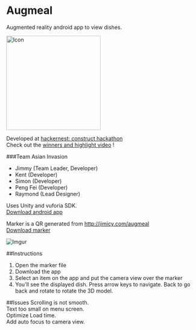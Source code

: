 Augmeal
=======

Augmented reality android app to view dishes.

<img src="http://i.imgur.com/UVF4jTk.png" alt="Icon" height="250" width="250"> 

Developed at [hackernest: construct hackathon](http://hackernest.com/construct/)  
Check out the [winners and highlight video](http://hackernest.com/hackernest-construct-hackathon-winners/) !

###Team Asian Invasion

- Jimmy (Team Leader, Developer)
- Kent (Developer)
- Simon (Developer)
- Peng Fei (Developer)
- Raymond (Lead Designer)

Uses Unity and vuforia SDK.  
[Download android app](https://github.com/Jimicy/augmeal/blob/master/augmeal.apk?raw=true)

Marker is a QR generated from http://jimicy.com/augmeal  
[Download marker](http://i.imgur.com/dmhVKFx.jpg)

![Imgur](http://i.imgur.com/SbeTMSu.jpg)

##Instructions
1. Open the marker file
2. Download the app
3. Select an item on the app and put the camera view over the marker
4. You'll see the displayed dish. Press arrow keys to navigate. Back to go back and rotate to rotate the 3D model.

##Issues
Scrolling is not smooth.  
Text too small on menu screen.  
Optimize Load time.  
Add auto focus to camera view.
